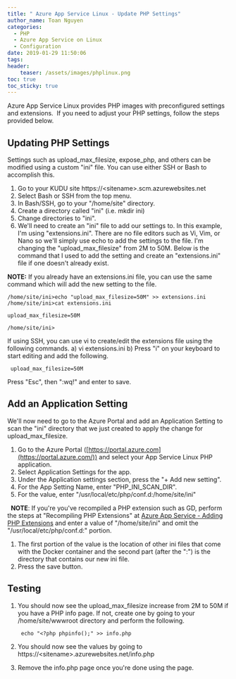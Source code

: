 ```yaml
---
title: " Azure App Service Linux - Update PHP Settings"
author_name: Toan Nguyen
categories:
  - PHP
  - Azure App Service on Linux
  - Configuration
date: 2019-01-29 11:50:06
tags:
header:
    teaser: /assets/images/phplinux.png
toc: true
toc_sticky: true
---
```


Azure App Service Linux provides PHP images with preconfigured settings and extensions.  If you need to adjust your PHP settings, follow the steps provided below.  

## Updating PHP Settings
 
 Settings such as upload\_max\_filesize, expose_php, and others can be modified using a custom "ini" file. You can use either SSH or Bash to accomplish this.  

1.  Go to your KUDU site https://\<sitename\>.scm.azurewebsites.net
2.  Select Bash or SSH from the top menu.
3.  In Bash/SSH, go to your "/home/site" directory.
4.  Create a directory called "ini" (i.e. mkdir ini)
5.  Change directories to "ini".
6.  We'll need to create an "ini" file to add our settings to. In this example, I'm using "extensions.ini". There are no file editors such as Vi, Vim, or Nano so we'll simply use echo to add the settings to the file. I'm changing the "upload\_max\_filesize" from 2M to 50M. Below is the command that I used to add the setting and create an "extensions.ini" file if one doesn't already exist.

**NOTE:** If you already have an extensions.ini file, you can use the same command which will add the new setting to the file.

    /home/site/ini>echo "upload_max_filesize=50M" >> extensions.ini
    /home/site/ini>cat extensions.ini
    
    upload_max_filesize=50M
    
    /home/site/ini>

If using SSH, you can use vi to create/edit the extensions file using the following commands. a) vi extensions.ini b) Press "i" on your keyboard to start editing and add the following.

     upload_max_filesize=50M

Press "Esc", then ":wq!" and enter to save.   

## Add an Application Setting

 We'll now need to go to the Azure Portal and add an Application Setting to scan the "ini" directory that we just created to apply the change for upload\_max\_filesize.  

1.  Go to the Azure Portal ([https://portal.azure.com](https://portal.azure.com/)) and select your App Service Linux PHP application.
2.  Select Application Settings for the app.
3.  Under the Application settings section, press the "+ Add new setting".
4.  For the App Setting Name, enter "PHP\_INI\_SCAN_DIR".
5.  For the value, enter "/usr/local/etc/php/conf.d:/home/site/ini"

  **NOTE**: If you're you've recompiled a PHP extension such as GD, perform the steps at "Recompiling PHP Extensions" at [Azure App Service - Adding PHP Extensions](https://blogs.msdn.microsoft.com/azureossds/2019/01/29/azure-app-service-linux-adding-php-extensions/) and enter a value of "/home/site/ini" and omit the "/usr/local/etc/php/conf.d:" portion.  

1.  The first portion of the value is the location of other ini files that come with the Docker container and the second part (after the ":") is the directory that contains our new ini file.
2.  Press the save button.

## Testing

1. You should now see the upload\_max\_filesize increase from 2M to 50M if you have a PHP info page. If not, create one by going to your /home/site/wwwroot directory and perform the following.

        echo "<?php phpinfo();" >> info.php

2. You should now see the values by going to https://\<sitename\>.azurewebsites.net/info.php

3. Remove the info.php page once you're done using the page.